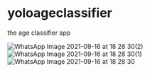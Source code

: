 # yoloageclassifier
the age classifier app


![WhatsApp Image 2021-09-16 at 18 28 30(2)](https://user-images.githubusercontent.com/65448224/134047690-bd4dac56-ca74-4956-b74e-32b15747faae.jpeg)
![WhatsApp Image 2021-09-16 at 18 28 30(1)](https://user-images.githubusercontent.com/65448224/134047706-0ca51c58-bc0e-4039-bbb8-98237296d8ed.jpeg)
![WhatsApp Image 2021-09-16 at 18 28 30](https://user-images.githubusercontent.com/65448224/134047715-1c140e19-8206-4392-bd99-2c3cda97c503.jpeg)
